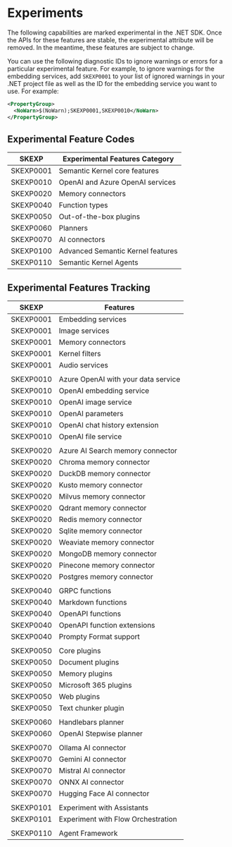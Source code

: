 # Experiments

The following capabilities are marked experimental in the .NET SDK. Once the APIs for these features are stable, the experimental attribute will be removed. In the meantime, these features are subject to change.

You can use the following diagnostic IDs to ignore warnings or errors for a particular experimental feature. For example, to ignore warnings for the embedding services, add `SKEXP0001` to your list of ignored warnings in your .NET project file as well as the ID for the embedding service you want to use. For example:

```xml {"id":"01J60JDT3YV637KKDXXWHNG3JR"}
<PropertyGroup>
  <NoWarn>$(NoWarn);SKEXP0001,SKEXP0010</NoWarn>
</PropertyGroup>
```

## Experimental Feature Codes

| SKEXP​ | Experimental Features Category​​ |
|-------|--------------------------------|
| SKEXP0001 | Semantic Kernel core features |
| SKEXP0010 | OpenAI and Azure OpenAI services |
| SKEXP0020 | Memory connectors |
| SKEXP0040 | Function types |
| SKEXP0050 | Out-of-the-box plugins |
| SKEXP0060 | Planners |
| SKEXP0070 | AI connectors |
| SKEXP0100 | Advanced Semantic Kernel features |
| SKEXP0110 | Semantic Kernel Agents |

## Experimental Features Tracking

| SKEXP​ | Features​​ |
|-------|----------|
| SKEXP0001 | Embedding services |
| SKEXP0001 | Image services |
| SKEXP0001 | Memory connectors |
| SKEXP0001 | Kernel filters |
| SKEXP0001 | Audio services |
| | | | | | | |
| SKEXP0010 | Azure OpenAI with your data service |
| SKEXP0010 | OpenAI embedding service |
| SKEXP0010 | OpenAI image service |
| SKEXP0010 | OpenAI parameters |
| SKEXP0010 | OpenAI chat history extension |
| SKEXP0010 | OpenAI file service |
| | | | | | | |
| SKEXP0020 | Azure AI Search memory connector |
| SKEXP0020 | Chroma memory connector |
| SKEXP0020 | DuckDB memory connector |
| SKEXP0020 | Kusto memory connector |
| SKEXP0020 | Milvus memory connector |
| SKEXP0020 | Qdrant memory connector |
| SKEXP0020 | Redis memory connector |
| SKEXP0020 | Sqlite memory connector |
| SKEXP0020 | Weaviate memory connector |
| SKEXP0020 | MongoDB memory connector |
| SKEXP0020 | Pinecone memory connector |
| SKEXP0020 | Postgres memory connector |
| | | | | | | |
| SKEXP0040 | GRPC functions |
| SKEXP0040 | Markdown functions |
| SKEXP0040 | OpenAPI functions |
| SKEXP0040 | OpenAPI function extensions |
| SKEXP0040 | Prompty Format support |
| | | | | | | |
| SKEXP0050 | Core plugins |
| SKEXP0050 | Document plugins |
| SKEXP0050 | Memory plugins |
| SKEXP0050 | Microsoft 365 plugins |
| SKEXP0050 | Web plugins |
| SKEXP0050 | Text chunker plugin |
| | | | | | | |
| SKEXP0060 | Handlebars planner |
| SKEXP0060 | OpenAI Stepwise planner |
| | | | | | | |
| SKEXP0070 | Ollama AI connector |
| SKEXP0070 | Gemini AI connector |
| SKEXP0070 | Mistral AI connector |
| SKEXP0070 | ONNX AI connector |
| SKEXP0070 | Hugging Face AI connector |
| | | | | | | |
| SKEXP0101 | Experiment with Assistants |
| SKEXP0101 | Experiment with Flow Orchestration |
| | | | | | | |
| SKEXP0110 | Agent Framework |